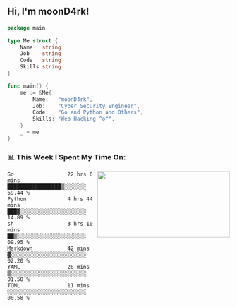 <h2> Hi, I'm moonD4rk!</h2>

```go
package main

type Me struct {
	Name   string
	Job    string
	Code   string
	Skills string
}

func main() {
	me := &Me{
		Name:   "moonD4rk",
		Job:    "Cyber Security Engineer",
		Code:   "Go and Python and Others",
		Skills: "Web Hacking ^o^",
	}
	_ = me
}
```

<h3>📊 This Week I Spent My Time On:</h3>
<img align='right' src="https://github-readme-stats.vercel.app/api?username=moond4rk&show_icons=true&theme=radical", width="300" height="150">

<!--START_SECTION:waka-->

```text
Go                 22 hrs 6 mins   █████████████████▒░░░░░░░   69.44 %
Python             4 hrs 44 mins   ███▓░░░░░░░░░░░░░░░░░░░░░   14.89 %
sh                 3 hrs 10 mins   ██▒░░░░░░░░░░░░░░░░░░░░░░   09.95 %
Markdown           42 mins         ▓░░░░░░░░░░░░░░░░░░░░░░░░   02.20 %
YAML               28 mins         ▒░░░░░░░░░░░░░░░░░░░░░░░░   01.50 %
TOML               11 mins         ░░░░░░░░░░░░░░░░░░░░░░░░░   00.58 %
```

<!--END_SECTION:waka-->


